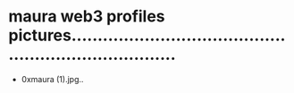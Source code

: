 # maura web3 profiles pictures.........................................................................
- 0xmaura (1).jpg..
